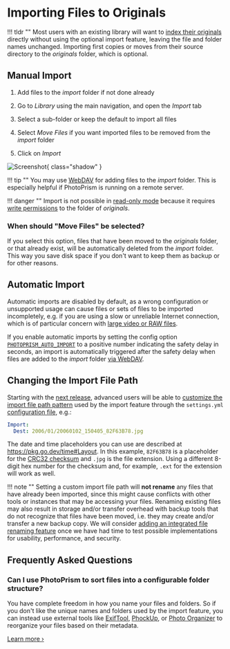 # Importing Files to Originals #

!!! tldr ""
    Most users with an existing library will want to [index their originals](originals.md) directly without using the optional import feature, leaving the file and folder names unchanged. Importing first copies or moves from their source directory to the *originals* folder, which is optional.

## Manual Import

1. Add files to the *import* folder if not done already

2. Go to *Library* using the main navigation, and open the *Import* tab

3. Select a sub-folder or keep the default to import all files

4. Select *Move Files* if you want imported files to be removed from the *import* folder

5. Click on *Import*

![Screenshot](img/import-light.jpg){ class="shadow" }

!!! tip ""
    You may use [WebDAV](webdav.md) for adding files to the *import* folder.
    This is especially helpful if PhotoPrism is running on a remote server.

!!! danger ""
    Import is not possible in [read-only mode](../settings/library.md) because it requires [write permissions](../../getting-started/troubleshooting/docker.md#file-permissions) to the folder of *originals*.

### When should "Move Files" be selected?

If you select this option, files that have been moved to the *originals* folder, or that already exist, will be automatically deleted from the *import* folder.
This way you save disk space if you don't want to keep them as backup or for other reasons.

## Automatic Import

Automatic imports are disabled by default, as a wrong configuration or unsupported usage can cause files or sets of files to be imported incompletely, e.g. if you are using a slow or unreliable Internet connection, which is of particular concern with [large video or RAW files](https://github.com/photoprism/photoprism/issues/4310).

If you enable automatic imports by setting the config option [`PHOTOPRISM_AUTO_IMPORT`](../../getting-started/config-options.md#indexing) to a positive number indicating the safety delay in seconds, an import is automatically triggered after the safety delay when files are added to the *import* folder [via WebDAV](../sync/webdav.md).

## Changing the Import File Path

Starting with the [next release](https://docs.photoprism.app/release-notes/), advanced users will be able to [customize the import file path pattern](https://github.com/photoprism/photoprism/issues/4666) used by the import feature through the `settings.yml` [configuration file](../../getting-started/config-files/settings.md#media-library), e.g.:

```yaml
Import:
  Dest: 2006/01/20060102_150405_82F63B78.jpg
```

The date and time placeholders you can use are described at https://pkg.go.dev/time#Layout. In this example, `82F63B78` is a placeholder for the [CRC32 checksum](https://en.wikipedia.org/wiki/Cyclic_redundancy_check) and `.jpg` is the file extension. Using a different 8-digit hex number for the checksum and, for example, `.ext` for the extension will work as well.

!!! note ""
    Setting a custom import file path will **not rename** any files that have already been imported, since this might cause conflicts with other tools or instances that may be accessing your files. Renaming existing files may also result in storage and/or transfer overhead with backup tools that do not recognize that files have been moved, i.e. they may create and/or transfer a new backup copy. We will consider [adding an integrated file renaming feature](../../getting-started/faq.md#can-i-use-photoprism-to-sort-files-into-a-configurable-folder-structure) once we have had time to test possible implementations for usability, performance, and security.

## Frequently Asked Questions

### Can I use PhotoPrism to sort files into a configurable folder structure?

You have complete freedom in how you name your files and folders. So if you don't like the unique names and folders used by the import feature, you can instead use external tools like [ExifTool](https://ninedegreesbelow.com/photography/exiftool-commands.html#rename), [PhockUp](https://github.com/ivandokov/phockup), or [Photo Organizer](https://www.systweak.com/photo-organizer) to reorganize your files based on their metadata.

[Learn more ›](../../getting-started/faq.md#can-i-use-photoprism-to-sort-files-into-a-configurable-folder-structure)